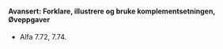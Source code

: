 
#### Avansert: Forklare, illustrere og bruke komplementsetningen,  Øveppgaver

- Alfa 7.72, 7.74.

